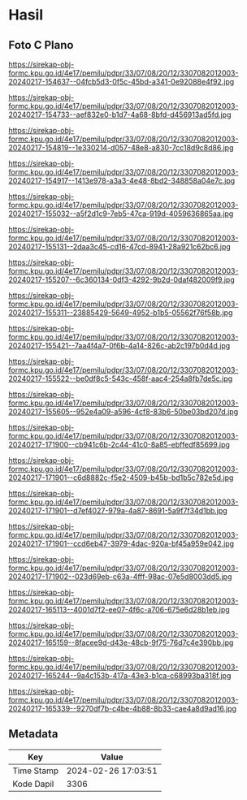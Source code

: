# Hasil

## Foto C Plano

https://sirekap-obj-formc.kpu.go.id/4e17/pemilu/pdpr/33/07/08/20/12/3307082012003-20240217-154637--04fcb5d3-0f5c-45bd-a341-0e92088e4f92.jpg

https://sirekap-obj-formc.kpu.go.id/4e17/pemilu/pdpr/33/07/08/20/12/3307082012003-20240217-154733--aef832e0-b1d7-4a68-8bfd-d456913ad5fd.jpg

https://sirekap-obj-formc.kpu.go.id/4e17/pemilu/pdpr/33/07/08/20/12/3307082012003-20240217-154819--1e330214-d057-48e8-a830-7cc18d9c8d86.jpg

https://sirekap-obj-formc.kpu.go.id/4e17/pemilu/pdpr/33/07/08/20/12/3307082012003-20240217-154917--1413e978-a3a3-4e48-8bd2-348858a04e7c.jpg

https://sirekap-obj-formc.kpu.go.id/4e17/pemilu/pdpr/33/07/08/20/12/3307082012003-20240217-155032--a5f2d1c9-7eb5-47ca-919d-4059636865aa.jpg

https://sirekap-obj-formc.kpu.go.id/4e17/pemilu/pdpr/33/07/08/20/12/3307082012003-20240217-155131--2daa3c45-cd16-47cd-8941-28a921c62bc6.jpg

https://sirekap-obj-formc.kpu.go.id/4e17/pemilu/pdpr/33/07/08/20/12/3307082012003-20240217-155207--6c360134-0df3-4292-9b2d-0daf482009f9.jpg

https://sirekap-obj-formc.kpu.go.id/4e17/pemilu/pdpr/33/07/08/20/12/3307082012003-20240217-155311--23885429-5649-4952-b1b5-05562f76f58b.jpg

https://sirekap-obj-formc.kpu.go.id/4e17/pemilu/pdpr/33/07/08/20/12/3307082012003-20240217-155421--7aa4f4a7-0f6b-4a14-826c-ab2c197b0d4d.jpg

https://sirekap-obj-formc.kpu.go.id/4e17/pemilu/pdpr/33/07/08/20/12/3307082012003-20240217-155522--be0df8c5-543c-458f-aac4-254a8fb7de5c.jpg

https://sirekap-obj-formc.kpu.go.id/4e17/pemilu/pdpr/33/07/08/20/12/3307082012003-20240217-155605--952e4a09-a596-4cf8-83b6-50be03bd207d.jpg

https://sirekap-obj-formc.kpu.go.id/4e17/pemilu/pdpr/33/07/08/20/12/3307082012003-20240217-171900--cb941c6b-2c44-41c0-8a85-ebffedf85699.jpg

https://sirekap-obj-formc.kpu.go.id/4e17/pemilu/pdpr/33/07/08/20/12/3307082012003-20240217-171901--c6d8882c-f5e2-4509-b45b-bd1b5c782e5d.jpg

https://sirekap-obj-formc.kpu.go.id/4e17/pemilu/pdpr/33/07/08/20/12/3307082012003-20240217-171901--d7ef4027-979a-4a87-8691-5a9f7f34d1bb.jpg

https://sirekap-obj-formc.kpu.go.id/4e17/pemilu/pdpr/33/07/08/20/12/3307082012003-20240217-171901--ccd6eb47-3979-4dac-920a-bf45a959e042.jpg

https://sirekap-obj-formc.kpu.go.id/4e17/pemilu/pdpr/33/07/08/20/12/3307082012003-20240217-171902--023d69eb-c63a-4fff-98ac-07e5d8003dd5.jpg

https://sirekap-obj-formc.kpu.go.id/4e17/pemilu/pdpr/33/07/08/20/12/3307082012003-20240217-165113--4001d7f2-ee07-4f6c-a706-675e6d28b1eb.jpg

https://sirekap-obj-formc.kpu.go.id/4e17/pemilu/pdpr/33/07/08/20/12/3307082012003-20240217-165159--8facee9d-d43e-48cb-9f75-76d7c4e390bb.jpg

https://sirekap-obj-formc.kpu.go.id/4e17/pemilu/pdpr/33/07/08/20/12/3307082012003-20240217-165244--9a4c153b-417a-43e3-b1ca-c68993ba318f.jpg

https://sirekap-obj-formc.kpu.go.id/4e17/pemilu/pdpr/33/07/08/20/12/3307082012003-20240217-165339--9270df7b-c4be-4b88-8b33-cae4a8d9ad16.jpg


## Metadata

| Key        | Value               |
| ---------- | ------------------- |
| Time Stamp | 2024-02-26 17:03:51 |
| Kode Dapil | 3306                |



